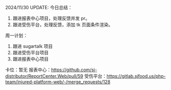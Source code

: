 2024/11/30 UPDATE:
今日总结：

1. 跟进报表中心项目，处理反馈并发 pr。
2. 跟进受伤平台，处理反馈，添加 tk 页面条件渲染。

周一计划：

1. 跟进 sugartalk 项目
2. 跟进受伤平台项目
3. 跟进报表中心项目

卡位：暂无
报表中心：https://github.com/sj-distributor/ReportCenter.Web/pull/59
受伤平台：https://gitlab.sjfood.us/php-team/injured-platform-web/-/merge_requests/128
